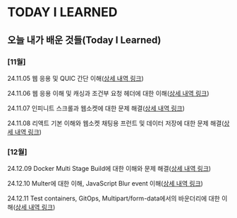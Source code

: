 # TODAY I LEARNED

## 오늘 내가 배운 것들(Today I Learned)

### [11월] 

24.11.05 웹 응용 및 QUIC 간단 이해([상세 내역 링크](https://github.com/100-hours-a-week/stella-til/blob/6218057c88a531b3764cffd09ad58edd99a6154d/Nov/2024-11-05.md))

24.11.06 웹 응용 이해 및 캐싱과 조건부 요청 헤더에 대한 이해([상세 내역 링크](https://github.com/100-hours-a-week/stella-til/blob/ae70db228dbdf3e4f1762f02ed3843f61fff8ea9/Nov/2024-11-06.md))

24.11.07 인피니트 스크롤과 웹소켓에 대한 문제 해결([상세 내역 링크](https://github.com/100-hours-a-week/stella-til/blob/7c83bc6261c1fb12e5a56dbc0e7b47e22d5751bb/Nov/2024-11-07.md))

24.11.08 리액트 기본 이해와 웹소켓 채팅용 프런트 및 데이터 저장에 대한 문제 해결([상세 내역 링크](https://github.com/100-hours-a-week/stella-til/blob/3780ea118888e523ce2baa0f2db5b31c0f862fce/Nov/2024-11-08.md))

### [12월] 
24.12.09 Docker Multi Stage Build에 대한 이해와 문제 해결([상세 내역 링크](https://github.com/100-hours-a-week/stella-til/blob/dfd2ffc26a71a5d459cb2033fe6d2e713b5120b5/Dec/2024-12-09.md))

24.12.10 Multer에 대한 이해, JavaScript Blur event 이해([상세 내역 링크](https://github.com/100-hours-a-week/stella-til/blob/538daf34126c13d0c780a789524e1d7c4dc27f92/Dec/2024-12-10.md))

24.12.11 Test containers, GitOps, Multipart/form-data에서의 바운더리에 대한 이해([상세 내역 링크](https://github.com/100-hours-a-week/stella-til/blob/39a43cc6bf1456bea8f69e6432070a85fe9d96ac/Dec/2024-12-11.md))

